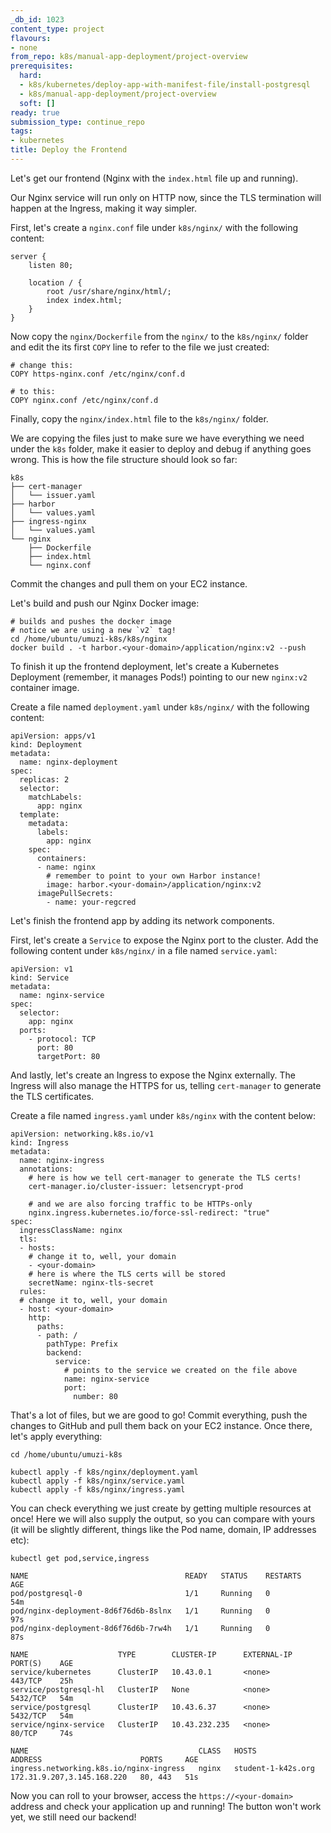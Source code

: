```yaml
---
_db_id: 1023
content_type: project
flavours:
- none
from_repo: k8s/manual-app-deployment/project-overview
prerequisites:
  hard:
  - k8s/kubernetes/deploy-app-with-manifest-file/install-postgresql
  - k8s/manual-app-deployment/project-overview
  soft: []
ready: true
submission_type: continue_repo
tags:
- kubernetes
title: Deploy the Frontend
---
```


Let's get our frontend (Nginx with the `index.html` file up and running).

Our Nginx service will run only on HTTP now, since the TLS termination will happen at the Ingress, making it way simpler.

First, let's create a `nginx.conf` file under `k8s/nginx/` with the following content:

```nginx
server {
    listen 80;
    
    location / {
        root /usr/share/nginx/html/;
        index index.html;
    }
}
```

Now copy the `nginx/Dockerfile` from the `nginx/` to the `k8s/nginx/` folder and edit the its first `COPY` line to refer to the file we just created:

```
# change this:
COPY https-nginx.conf /etc/nginx/conf.d

# to this:
COPY nginx.conf /etc/nginx/conf.d
```

Finally, copy the `nginx/index.html` file to the `k8s/nginx/` folder.

We are copying the files just to make sure we have everything we need under the `k8s` folder, make it easier to deploy and debug if anything goes wrong. This is how the file structure should look so far:

```
k8s
├── cert-manager
│   └── issuer.yaml
├── harbor
│   └── values.yaml
├── ingress-nginx
│   └── values.yaml
└── nginx
    ├── Dockerfile
    ├── index.html
    └── nginx.conf
```

Commit the changes and pull them on your EC2 instance.

Let's build and push our Nginx Docker image:

```
# builds and pushes the docker image
# notice we are using a new `v2` tag!
cd /home/ubuntu/umuzi-k8s/k8s/nginx
docker build . -t harbor.<your-domain>/application/nginx:v2 --push
```

To finish it up the frontend deployment, let's create a Kubernetes Deployment (remember, it manages Pods!) pointing to our new `nginx:v2` container image.

Create a file named `deployment.yaml` under `k8s/nginx/` with the following content:

```
apiVersion: apps/v1
kind: Deployment
metadata:
  name: nginx-deployment
spec:
  replicas: 2
  selector:
    matchLabels:
      app: nginx
  template:
    metadata:
      labels:
        app: nginx
    spec:
      containers:
      - name: nginx
        # remember to point to your own Harbor instance!
        image: harbor.<your-domain>/application/nginx:v2
      imagePullSecrets:
        - name: your-regcred
```

Let's finish the frontend app by adding its network components.

First, let's create a `Service` to expose the Nginx port to the cluster. Add the following content under `k8s/nginx/` in a file named `service.yaml`:

```
apiVersion: v1
kind: Service
metadata:
  name: nginx-service
spec:
  selector:
    app: nginx
  ports:
    - protocol: TCP
      port: 80
      targetPort: 80
```

And lastly, let's create an Ingress to expose the Nginx externally. The Ingress will also manage the HTTPS for us, telling `cert-manager` to generate the TLS certificates.

Create a file named `ingress.yaml` under `k8s/nginx` with the content below:

```
apiVersion: networking.k8s.io/v1
kind: Ingress
metadata:
  name: nginx-ingress
  annotations:
    # here is how we tell cert-manager to generate the TLS certs!
    cert-manager.io/cluster-issuer: letsencrypt-prod
    
    # and we are also forcing traffic to be HTTPs-only
    nginx.ingress.kubernetes.io/force-ssl-redirect: "true"
spec:
  ingressClassName: nginx
  tls:
  - hosts:
    # change it to, well, your domain
    - <your-domain>
    # here is where the TLS certs will be stored
    secretName: nginx-tls-secret
  rules:
  # change it to, well, your domain
  - host: <your-domain>
    http:
      paths:
      - path: /
        pathType: Prefix
        backend:
          service:
            # points to the service we created on the file above
            name: nginx-service
            port:
              number: 80
```

That's a lot of files, but we are good to go! Commit everything, push the changes to GitHub and pull them back on your EC2 instance. Once there, let's apply everything:

```
cd /home/ubuntu/umuzi-k8s

kubectl apply -f k8s/nginx/deployment.yaml
kubectl apply -f k8s/nginx/service.yaml
kubectl apply -f k8s/nginx/ingress.yaml
```

You can check everything we just create by getting multiple resources at once! Here we will also supply the output, so you can compare with yours (it will be slightly different, things like the Pod name, domain, IP addresses etc):

```
kubectl get pod,service,ingress

NAME                                   READY   STATUS    RESTARTS   AGE
pod/postgresql-0                       1/1     Running   0          54m
pod/nginx-deployment-8d6f76d6b-8slnx   1/1     Running   0          97s
pod/nginx-deployment-8d6f76d6b-7rw4h   1/1     Running   0          87s

NAME                    TYPE        CLUSTER-IP      EXTERNAL-IP   PORT(S)    AGE
service/kubernetes      ClusterIP   10.43.0.1       <none>        443/TCP    25h
service/postgresql-hl   ClusterIP   None            <none>        5432/TCP   54m
service/postgresql      ClusterIP   10.43.6.37      <none>        5432/TCP   54m
service/nginx-service   ClusterIP   10.43.232.235   <none>        80/TCP     74s

NAME                                      CLASS   HOSTS                ADDRESS                      PORTS     AGE
ingress.networking.k8s.io/nginx-ingress   nginx   student-1-k42s.org   172.31.9.207,3.145.168.220   80, 443   51s
```

Now you can roll to your browser, access the `https://<your-domain>` address and check your application up and running! The button won't work yet, we still need our backend!